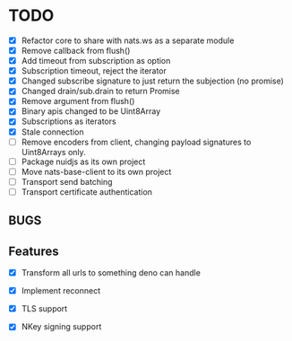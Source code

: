 # TODO

- [X] Refactor core to share with nats.ws as a separate module
- [X] Remove callback from flush()
- [X] Add timeout from subscription as option
- [X] Subscription timeout, reject the iterator
- [X] Changed subscribe signature to just return the subjection (no promise)
- [X] Changed drain/sub.drain to return Promise<void>
- [X] Remove argument from flush()
- [X] Binary apis changed to be Uint8Array
- [X] Subscriptions as iterators
- [X] Stale connection
- [ ] Remove encoders from client, changing payload signatures to Uint8Arrays only.
- [ ] Package nuidjs as its own project
- [ ] Move nats-base-client to its own project
- [ ] Transport send batching
- [ ] Transport certificate authentication

## BUGS


## Features
- [X] Transform all urls to something deno can handle
- [X] Implement reconnect
- [X] TLS support
- [X] NKey signing support


